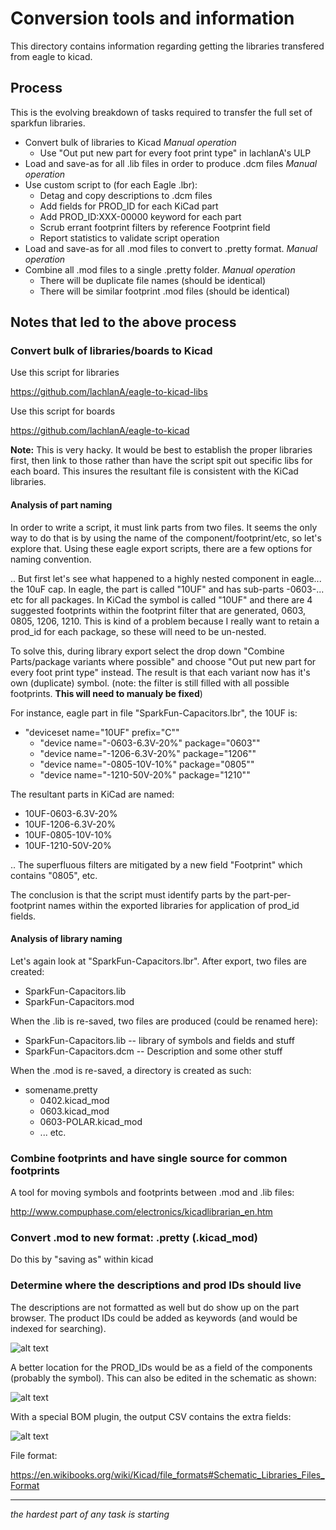 Conversion tools and information
====================================

This directory contains information regarding getting the libraries transfered from eagle to kicad.

## Process

This is the evolving breakdown of tasks required to transfer the full set of sparkfun libraries.

* Convert bulk of libraries to Kicad *Manual operation*
  * Use "Out put new part for every foot print type" in lachlanA's ULP
* Load and save-as for all .lib files in order to produce .dcm files *Manual operation*
* Use custom script to (for each Eagle .lbr):
  * Detag and copy descriptions to .dcm files
  * Add fields for PROD_ID for each KiCad part
  * Add PROD_ID:XXX-00000 keyword for each part
  * Scrub errant footprint filters by reference Footprint field
  * Report statistics to validate script operation
* Load and save-as for all .mod files to convert to .pretty format. *Manual operation*
* Combine all .mod files to a single .pretty folder. *Manual operation*
  * There will be duplicate file names (should be identical)
  * There will be similar footprint .mod files (should be identical)

## Notes that led to the above process

### Convert bulk of libraries/boards to Kicad

Use this script for libraries

https://github.com/lachlanA/eagle-to-kicad-libs

Use this script for boards

https://github.com/lachlanA/eagle-to-kicad

**Note:** This is very hacky.  It would be best to establish the proper libraries first, then link to those rather than have the script spit out specific libs for each board.  This insures the resultant file is consistent with the KiCad libraries.

#### Analysis of part naming

In order to write a script, it must link parts from two files.  It seems the only way to do that is by using the name of the component/footprint/etc, so let's explore that.  Using these eagle export scripts, there are a few options for naming convention.

.. But first let's see what happened to a highly nested component in eagle... the 10uF cap.  In eagle, the part is called "10UF" and has sub-parts -0603-... etc for all packages.  In KiCad the symbol is called "10UF" and there are 4 suggested footprints within the footprint filter that are generated, 0603, 0805, 1206, 1210.  This is kind of a problem because I really want to retain a prod_id for each package, so these will need to be un-nested.

To solve this, during library export select the drop down "Combine Parts/package variants where possible" and choose "Out put new part for every foot print type" instead.  The result is that each variant now has it's own (duplicate) symbol.  (note: the filter is still filled with all possible footprints.  **This will need to manualy be fixed**)

For instance, eagle part in file "SparkFun-Capacitors.lbr", the 10UF is:

* "deviceset name="10UF" prefix="C""
  * "device name="-0603-6.3V-20%" package="0603""
  * "device name="-1206-6.3V-20%" package="1206""
  * "device name="-0805-10V-10%" package="0805""
  * "device name="-1210-50V-20%" package="1210""

The resultant parts in KiCad are named:

* 10UF-0603-6.3V-20%
* 10UF-1206-6.3V-20%
* 10UF-0805-10V-10%
* 10UF-1210-50V-20%

.. The superfluous filters are mitigated by a new field "Footprint" which contains "0805", etc.

The conclusion is that the script must identify parts by the part-per-footprint names within the exported libraries for application of prod_id fields.

#### Analysis of library naming

Let's again look at "SparkFun-Capacitors.lbr".  After export, two files are created:

* SparkFun-Capacitors.lib
* SparkFun-Capacitors.mod

When the .lib is re-saved, two files are produced (could be renamed here):

* SparkFun-Capacitors.lib -- library of symbols and fields and stuff
* SparkFun-Capacitors.dcm -- Description and some other stuff

When the .mod is re-saved, a directory is created as such:

* somename.pretty
  * 0402.kicad_mod
  * 0603.kicad_mod
  * 0603-POLAR.kicad_mod
  * ... etc.
  
### Combine footprints and have single source for common footprints

A tool for moving symbols and footprints between .mod and .lib files:

http://www.compuphase.com/electronics/kicadlibrarian_en.htm

### Convert .mod to new format: .pretty (.kicad_mod)

Do this by "saving as" within kicad

### Determine where the descriptions and prod IDs should live

The descriptions are not formatted as well but do show up on the part browser.  The product IDs could be added as keywords (and would be indexed for searching).

![alt text](https://github.com/sparkfun/SparkFun-KiCad-Libraries/blob/master/Conversion/description_tag_example.jpg?raw=true "Example description")

A better location for the PROD_IDs would be as a field of the components (probably the symbol).  This can also be edited in the schematic as shown:

![alt text](https://github.com/sparkfun/SparkFun-KiCad-Libraries/blob/master/Conversion/fieldsView.jpg?raw=true "Example description")

With a special BOM plugin, the output CSV contains the extra fields:

![alt text](https://github.com/sparkfun/SparkFun-KiCad-Libraries/blob/master/Conversion/generatedBOM.jpg?raw=true "Example description")

File format:

https://en.wikibooks.org/wiki/Kicad/file_formats#Schematic_Libraries_Files_Format

------

*the hardest part of any task is starting* 

